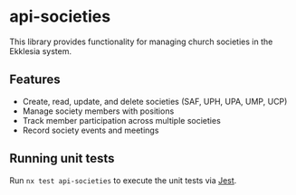 # api-societies

This library provides functionality for managing church societies in the Ekklesia system.

## Features

- Create, read, update, and delete societies (SAF, UPH, UPA, UMP, UCP)
- Manage society members with positions
- Track member participation across multiple societies
- Record society events and meetings

## Running unit tests

Run `nx test api-societies` to execute the unit tests via [Jest](https://jestjs.io).
